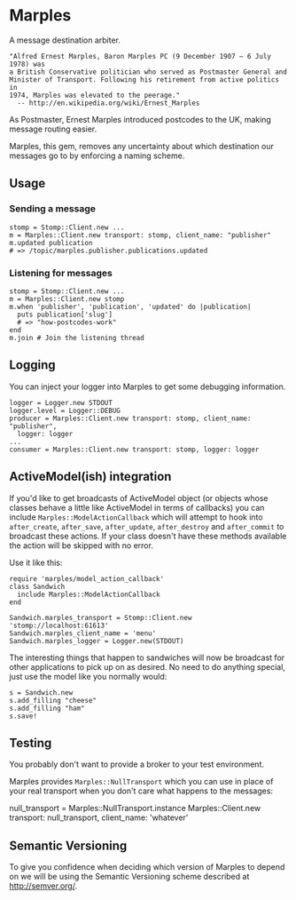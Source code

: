 # Marples

A message destination arbiter.

    "Alfred Ernest Marples, Baron Marples PC (9 December 1907 – 6 July 1978) was
    a British Conservative politician who served as Postmaster General and
    Minister of Transport. Following his retirement from active politics in
    1974, Marples was elevated to the peerage."
      -- http://en.wikipedia.org/wiki/Ernest_Marples

As Postmaster, Ernest Marples introduced postcodes to the UK, making message
routing easier.

Marples, this gem, removes any uncertainty about which destination our messages
go to by enforcing a naming scheme.


## Usage

### Sending a message

    stomp = Stomp::Client.new ...
    m = Marples::Client.new transport: stomp, client_name: "publisher"
    m.updated publication
    # => /topic/marples.publisher.publications.updated

### Listening for messages

    stomp = Stomp::Client.new ...
    m = Marples::Client.new stomp
    m.when 'publisher', 'publication', 'updated' do |publication|
      puts publication['slug']
      # => "how-postcodes-work"
    end
    m.join # Join the listening thread


## Logging

You can inject your logger into Marples to get some debugging information.

    logger = Logger.new STDOUT
    logger.level = Logger::DEBUG
    producer = Marples::Client.new transport: stomp, client_name: "publisher",
      logger: logger
    ...
    consumer = Marples::Client.new transport: stomp, logger: logger


## ActiveModel(ish) integration

If you'd like to get broadcasts of ActiveModel object (or objects whose
classes behave a little like ActiveModel in terms of callbacks) you can
include `Marples::ModelActionCallback` which will attempt to hook into
`after_create`, `after_save`, `after_update`, `after_destroy` and
`after_commit` to broadcast these actions. If your class doesn't have these
methods available the action will be skipped with no error.

Use it like this:

    require 'marples/model_action_callback'
    class Sandwich
      include Marples::ModelActionCallback
    end

    Sandwich.marples_transport = Stomp::Client.new 'stomp://localhost:61613'
    Sandwich.marples_client_name = 'menu'
    Sandwich.marples_logger = Logger.new(STDOUT)

The interesting things that happen to sandwiches will now be broadcast for
other applications to pick up on as desired. No need to do anything special,
just use the model like you normally would:

    s = Sandwich.new
    s.add_filling "cheese"
    s.add_filling "ham"
    s.save!


## Testing

You probably don't want to provide a broker to your test environment.

Marples provides `Marples::NullTransport` which you can use in place of your
real transport when you don't care what happens to the messages:

  null_transport = Marples::NullTransport.instance
  Marples::Client.new transport: null_transport, client_name: 'whatever'


## Semantic Versioning

To give you confidence when deciding which version of Marples to depend on we
will be using the Semantic Versioning scheme described at http://semver.org/.
